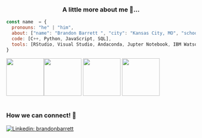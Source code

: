 <div align="center">

### A little more about me 🤖...
</div> 
  
```javascript
const name  = {
  pronouns: "he" | "him",
  about: ["name": "Brandon Barrett ", "city": "Kansas City, MO", "school" Metropolitan Community College Maple Woods, Computer Science Major],
  code: [C++, Python, JavaScript, SQL],
  tools: [RStudio, Visual Studio, Andaconda, Jupter Notebook, IBM Watson Studio],
}
```

<img src="https://user-images.githubusercontent.com/74038190/212257454-16e3712e-945a-4ca2-b238-408ad0bf87e6.gif" width="100"><img src="https://user-images.githubusercontent.com/74038190/212257472-08e52665-c503-4bd9-aa20-f5a4dae769b5.gif" width="100">
<img src="https://user-images.githubusercontent.com/74038190/212257465-7ce8d493-cac5-494e-982a-5a9deb852c4b.gif" width="100">
<img src="https://user-images.githubusercontent.com/74038190/212284087-bbe7e430-757e-4901-90bf-4cd2ce3e1852.gif" width="100">
<br><br>

### How we can connect! 🚀

[![Linkedin: brandonbarrett](https://img.shields.io/badge/-brandonbarrett-blue?style=flat-square&logo=Linkedin&logoColor=white&link=https://www.linkedin.com/in/brandon-barrett-867531295/)](https://www.linkedin.com/in/brandon-barrett-867531295/)

